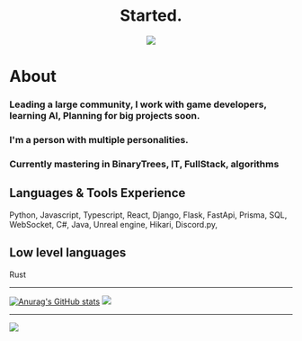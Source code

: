  <h1 align="center">Started.</h1>
 <p align="center">
<img src="https://discord.c99.nl/widget/theme-3/568474094157168640.png"/> 
</p>
<h1>About</h1>
<h3>Leading a large community, I work with game developers, learning AI, Planning for big projects soon.</h3>
<h3> I'm a person with multiple personalities.</h3>
<h3> Currently mastering in BinaryTrees, IT, FullStack, algorithms </h3> 
<h2>Languages & Tools Experience</h2>
Python, Javascript, Typescript, React, Django, Flask, FastApi, Prisma, SQL, WebSocket, C#, Java, Unreal engine, Hikari, Discord.py,
<h2>Low level languages</h2>
Rust

<hr/>

[![Anurag's GitHub stats](https://github-readme-stats.vercel.app/api?username=Mohammad-Alattar)](https://github.com/anuraghazra/github-readme-stats)
<img src="https://github-readme-stats.vercel.app/api/top-langs/?username=e0o&langs_count=8&layout=compact&theme=react&hide_border=true&bg_color=0D1117">
<hr/>
<a href="https://github.com/Mohammad-Alattar">
   <img src="https://komarev.com/ghpvc/?username=Mohammad-Alattar">
</a>
